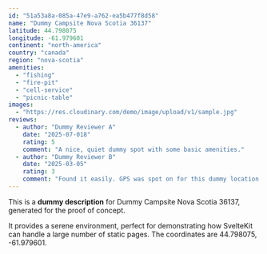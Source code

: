 ```yaml
---
id: "51a53a8a-085a-47e9-a762-ea5b477f8d58"
name: "Dummy Campsite Nova Scotia 36137"
latitude: 44.798075
longitude: -61.979601
continent: "north-america"
country: "canada"
region: "nova-scotia"
amenities:
  - "fishing"
  - "fire-pit"
  - "cell-service"
  - "picnic-table"
images:
  - "https://res.cloudinary.com/demo/image/upload/v1/sample.jpg"
reviews:
  - author: "Dummy Reviewer A"
    date: "2025-07-018"
    rating: 5
    comment: "A nice, quiet dummy spot with some basic amenities."
  - author: "Dummy Reviewer B"
    date: "2025-03-05"
    rating: 3
    comment: "Found it easily. GPS was spot on for this dummy location."
---
```


This is a **dummy description** for Dummy Campsite Nova Scotia 36137, generated for the proof of concept.

It provides a serene environment, perfect for demonstrating how SvelteKit can handle a large number of static pages. The coordinates are 44.798075, -61.979601.
